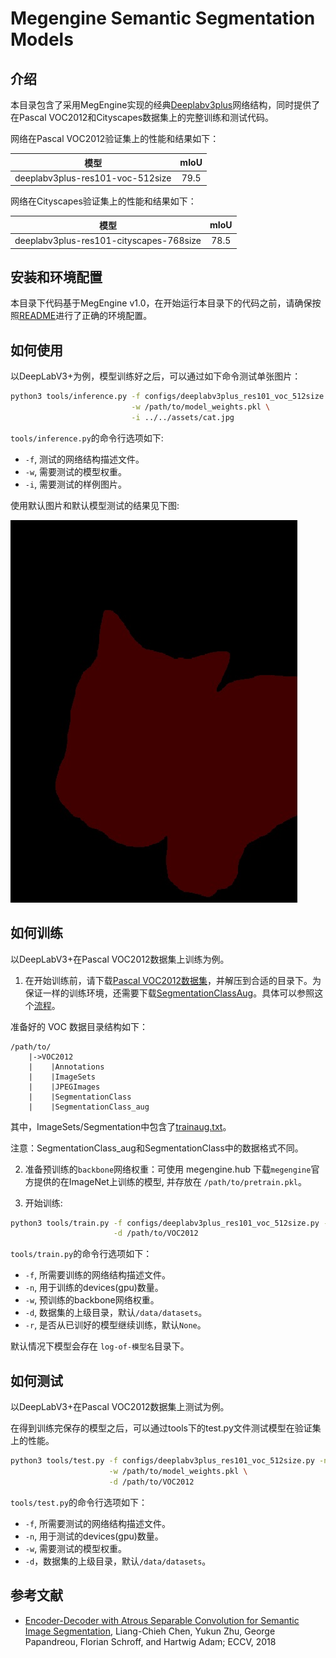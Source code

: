 # Megengine Semantic Segmentation Models

## 介绍

本目录包含了采用MegEngine实现的经典[Deeplabv3plus](https://arxiv.org/abs/1802.02611.pdf)网络结构，同时提供了在Pascal VOC2012和Cityscapes数据集上的完整训练和测试代码。

网络在Pascal VOC2012验证集上的性能和结果如下：

| 模型                             | mIoU |
| ---                              | :--: |
| deeplabv3plus-res101-voc-512size | 79.5 |

网络在Cityscapes验证集上的性能和结果如下：

| 模型                                    | mIoU |
| ---                                     | :--: |
| deeplabv3plus-res101-cityscapes-768size | 78.5 |

## 安装和环境配置

本目录下代码基于MegEngine v1.0，在开始运行本目录下的代码之前，请确保按照[README](../../../README.md)进行了正确的环境配置。

## 如何使用

以DeepLabV3+为例，模型训练好之后，可以通过如下命令测试单张图片：

```bash
python3 tools/inference.py -f configs/deeplabv3plus_res101_voc_512size.py \
                           -w /path/to/model_weights.pkl \
                           -i ../../assets/cat.jpg
```

`tools/inference.py`的命令行选项如下:

- `-f`, 测试的网络结构描述文件。
- `-w`, 需要测试的模型权重。
- `-i`, 需要测试的样例图片。

使用默认图片和默认模型测试的结果见下图:

![demo image](../../assets/cat_seg_out.jpg)

## 如何训练

以DeepLabV3+在Pascal VOC2012数据集上训练为例。

1. 在开始训练前，请下载[Pascal VOC2012数据集](http://host.robots.ox.ac.uk/pascal/VOC/voc2012/#data)，并解压到合适的目录下。为保证一样的训练环境，还需要下载[SegmentationClassAug](https://www.dropbox.com/s/oeu149j8qtbs1x0/SegmentationClassAug.zip?dl=0&file_subpath=%2FSegmentationClassAug)。具体可以参照这个[流程](https://www.sun11.me/blog/2018/how-to-use-10582-trainaug-images-on-DeeplabV3-code/)。

准备好的 VOC 数据目录结构如下：

```
/path/to/
    |->VOC2012
    |    |Annotations
    |    |ImageSets
    |    |JPEGImages
    |    |SegmentationClass
    |    |SegmentationClass_aug
```

其中，ImageSets/Segmentation中包含了[trainaug.txt](https://gist.githubusercontent.com/sun11/2dbda6b31acc7c6292d14a872d0c90b7/raw/5f5a5270089239ef2f6b65b1cc55208355b5acca/trainaug.txt)。

注意：SegmentationClass_aug和SegmentationClass中的数据格式不同。

2. 准备预训练的`backbone`网络权重：可使用 megengine.hub 下载`megengine`官方提供的在ImageNet上训练的模型, 并存放在 `/path/to/pretrain.pkl`。

3. 开始训练:

```bash
python3 tools/train.py -f configs/deeplabv3plus_res101_voc_512size.py -n 8 \
                       -d /path/to/VOC2012
```

`tools/train.py`的命令行选项如下：

- `-f`, 所需要训练的网络结构描述文件。
- `-n`, 用于训练的devices(gpu)数量。
- `-w`, 预训练的backbone网络权重。
- `-d`, 数据集的上级目录，默认`/data/datasets`。
- `-r`, 是否从已训好的模型继续训练，默认`None`。

默认情况下模型会存在 `log-of-模型名`目录下。

## 如何测试

以DeepLabV3+在Pascal VOC2012数据集上测试为例。

在得到训练完保存的模型之后，可以通过tools下的test.py文件测试模型在验证集上的性能。

```bash
python3 tools/test.py -f configs/deeplabv3plus_res101_voc_512size.py -n 8 \
                      -w /path/to/model_weights.pkl \
                      -d /path/to/VOC2012
```

`tools/test.py`的命令行选项如下：

- `-f`, 所需要测试的网络结构描述文件。
- `-n`, 用于测试的devices(gpu)数量。
- `-w`, 需要测试的模型权重。
- `-d`，数据集的上级目录，默认`/data/datasets`。

## 参考文献

- [Encoder-Decoder with Atrous Separable Convolution for Semantic Image Segmentation](https://arxiv.org/abs/1802.02611.pdf), Liang-Chieh Chen, Yukun Zhu, George Papandreou, Florian Schroff, and
Hartwig Adam; ECCV, 2018

